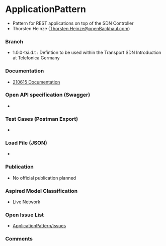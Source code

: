 # ApplicationPattern
- Pattern for REST applications on top of the SDN Controller
- Thorsten Heinze (Thorsten.Heinze@openBackhaul.com)

### Branch
- 1.0.0-tsi.d.t : Defintion to be used within the Transport SDN Introduction at Telefonica Germany

### Documentation
- [210615 Documentation](./210615_Documentation.pdf)

### Open API specification (Swagger)
- 

### Test Cases (Postman Export)
- 

### Load File (JSON)
- 

### Publication
- No official publication planned

### Aspired Model Classification
- Live Network

### Open Issue List
- [ApplicationPattern/issues](../../issues)

### Comments

